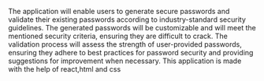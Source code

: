 The application will enable users to generate secure passwords and validate
their existing passwords according to industry-standard security guidelines. The
generated passwords will be customizable and will meet the mentioned security
criteria, ensuring they are difficult to crack. The validation process will assess the
strength of user-provided passwords, ensuring they adhere to best practices for
password security and providing suggestions for improvement when necessary.
This application is made with the help of react,html and css
